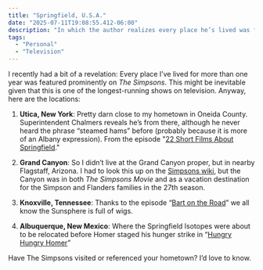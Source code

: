 ```yaml
---
title: "Springfield, U.S.A."
date: "2025-07-11T19:08:55.412-06:00"
description: "In which the author realizes every place he’s lived was featured prominently on “The Simpsons”."
tags: 
  - "Personal"
  - "Television"
---
```


I recently had a bit of a revelation: Every place I’ve lived for more than one year was featured prominently on _The Simpsons_. This might be inevitable given that this is one of the longest-running shows on television. Anyway, here are the locations:

1. **Utica, New York**: Pretty darn close to my hometown in Oneida County. Superintendent Chalmers reveals he’s from there, although he never heard the phrase “steamed hams” before (probably because it is more of an Albany expression). From the episode "[22 Short Films About Springfield](https://simpsons.fandom.com/wiki/Steamed_Hams)."

2. **Grand Canyon**: So I didn’t live at the Grand Canyon proper, but in nearby Flagstaff, Arizona. I had to look this up on the [Simpsons wiki](https://simpsons.fandom.com/wiki/Grand_Canyon), but the Canyon was in both _The Simpsons Movie_ and as a vacation destination for the Simpson and Flanders families in the 27th season.

3. **Knoxville, Tennessee**: Thanks to the episode “[Bart on the Road](https://simpsons.fandom.com/wiki/Bart_on_the_Road)” we all know the Sunsphere is full of wigs.

4. **Albuquerque, New Mexico**: Where the Springfield Isotopes were about to be relocated before Homer staged his hunger strike in “[Hungry Hungry Homer](https://simpsons.fandom.com/wiki/Hungry,_Hungry_Homer)”

Have The Simpsons visited or referenced your hometown? I’d love to know.